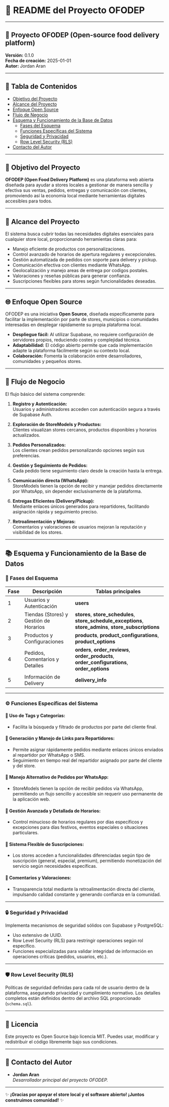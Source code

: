 # 📄 README del Proyecto OFODEP

---

## 🚀 **Proyecto OFODEP (Open-source food delivery platform)**

**Versión:** 0.1.0  
**Fecha de creación:** 2025-01-01  
**Autor:** Jordan Aran  

---

## 📌 **Tabla de Contenidos**

- [Objetivo del Proyecto](#objetivo-del-proyecto)
- [Alcance del Proyecto](#alcance-del-proyecto)
- [Enfoque Open Source](#enfoque-open-source)
- [Flujo de Negocio](#flujo-de-negocio)
- [Esquema y Funcionamiento de la Base de Datos](#esquema-y-funcionamiento-de-la-base-de-datos)
  - [Fases del Esquema](#fases-del-esquema)
  - [Funciones Específicas del Sistema](#funciones-específicas-del-sistema)
  - [Seguridad y Privacidad](#seguridad-y-privacidad)
  - [Row Level Security (RLS)](#row-level-security-rls)
- [Contacto del Autor](#contacto-del-autor)

---

## 🎯 **Objetivo del Proyecto**

**OFODEP (Open Food Delivery Platform)** es una plataforma web abierta diseñada para ayudar a stores locales a gestionar de manera sencilla y efectiva sus ventas, pedidos, entregas y comunicación con clientes, promoviendo así la economía local mediante herramientas digitales accesibles para todos.

---

## 📌 **Alcance del Proyecto**

El sistema busca cubrir todas las necesidades digitales esenciales para cualquier store local, proporcionando herramientas claras para:

- Manejo eficiente de productos con personalizaciones.
- Control avanzado de horarios de apertura regulares y excepcionales.
- Gestión automatizada de pedidos con soporte para delivery y pickup.
- Comunicación efectiva con clientes mediante WhatsApp.
- Geolocalización y manejo areas de entrega por codigos postales.
- Valoraciones y reseñas públicas para generar confianza.
- Suscripciones flexibles para stores según funcionalidades deseadas.

---

## 🌐 **Enfoque Open Source**

OFODEP es una iniciativa **Open Source**, diseñada específicamente para facilitar la implementación por parte de stores, municipios o comunidades interesadas en desplegar rápidamente su propia plataforma local.  

- **Despliegue fácil:** Al utilizar Supabase, no requiere configuración de servidores propios, reduciendo costes y complejidad técnica.
- **Adaptabilidad:** El código abierto permite que cada implementación adapte la plataforma fácilmente según su contexto local.
- **Colaboración:** Fomenta la colaboración entre desarrolladores, comunidades y pequeños stores.

---

## 🔄 **Flujo de Negocio**

El flujo básico del sistema comprende:

1. **Registro y Autenticación:**  
   Usuarios y administradores acceden con autenticación segura a través de Supabase Auth.

2. **Exploración de StoreModels y Productos:**  
   Clientes visualizan stores cercanos, productos disponibles y horarios actualizados.

3. **Pedidos Personalizados:**  
   Los clientes crean pedidos personalizando opciones según sus preferencias.

4. **Gestión y Seguimiento de Pedidos:**  
   Cada pedido tiene seguimiento claro desde la creación hasta la entrega.

5. **Comunicación directa (WhatsApp):**  
   StoreModels tienen la opción de recibir y manejar pedidos directamente por WhatsApp, sin depender exclusivamente de la plataforma.

6. **Entregas Eficientes (Delivery/Pickup):**  
   Mediante enlaces únicos generados para repartidores, facilitando asignación rápida y seguimiento preciso.

7. **Retroalimentación y Mejoras:**  
   Comentarios y valoraciones de usuarios mejoran la reputación y visibilidad de los stores.

---

## 📚 **Esquema y Funcionamiento de la Base de Datos**

### 📂 **Fases del Esquema**

| **Fase** | **Descripción**                                     | **Tablas principales**                                                                                                                            |
|----------|-----------------------------------------------------|----------------------------------------------------------------------------------------------------------------------------------------------------|
| 1        | Usuarios y Autenticación                            | **users**                                                                                                                                          |
| 2        | Tiendas (Stores) y Gestión de Horarios              | **stores**, **store_schedules**, **store_schedule_exceptions**, **store_admins**, **store_subscriptions**                                         |
| 3        | Productos y Configuraciones                         | **products**, **product_configurations**, **product_options**                                                                                     |
| 4        | Pedidos, Comentarios y Detalles                     | **orders**, **order_reviews**, **order_products**, **order_configurations**, **order_options**                                                    |
| 5        | Información de Delivery                             | **delivery_info**                                                                                                                                 |

---

### ⚙️ **Funciones Específicas del Sistema**

#### 📌 **Uso de Tags y Categorías:**
- Facilita la búsqueda y filtrado de productos por parte del cliente final.

#### 📌 **Generación y Manejo de Links para Repartidores:**
- Permite asignar rápidamente pedidos mediante enlaces únicos enviados al repartidor por WhatsApp o SMS.
- Seguimiento en tiempo real del repartidor asignado por parte del cliente y del store.

#### 📌 **Manejo Alternativo de Pedidos por WhatsApp:**
- StoreModels tienen la opción de recibir pedidos vía WhatsApp, permitiendo un flujo sencillo y accesible sin requerir uso permanente de la aplicación web.

#### 📌 **Gestión Avanzada y Detallada de Horarios:**
- Control minucioso de horarios regulares por días específicos y excepciones para días festivos, eventos especiales o situaciones particulares.

#### 📌 **Sistema Flexible de Suscripciones:**
- Los stores acceden a funcionalidades diferenciadas según tipo de suscripción (general, especial, premium), permitiendo monetización del servicio según necesidades específicas.

#### 📌 **Comentarios y Valoraciones:**
- Transparencia total mediante la retroalimentación directa del cliente, impulsando calidad constante y generando confianza en la comunidad.

---

### 🔒 **Seguridad y Privacidad**

Implementa mecanismos de seguridad sólidos con Supabase y PostgreSQL:

- Uso extensivo de UUID.
- Row Level Security (RLS) para restringir operaciones según rol específico.
- Funciones especializadas para validar integridad de información en operaciones críticas (pedidos, usuarios, etc.).

---

### 🛡️ **Row Level Security (RLS)**

Políticas de seguridad definidas para cada rol de usuario dentro de la plataforma, asegurando privacidad y cumplimiento normativo. Los detalles completos están definidos dentro del archivo SQL proporcionado (`schema.sql`).

---

## 📝 **Licencia**

Este proyecto es Open Source bajo licencia MIT. Puedes usar, modificar y redistribuir el código libremente bajo sus condiciones.

---

## 📧 **Contacto del Autor**

- **Jordan Aran**  
  _Desarrollador principal del proyecto OFODEP._

---

✨ **¡Gracias por apoyar el store local y el software abierto! ¡Juntos construimos comunidad!** ✨